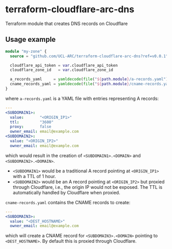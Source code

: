 # terraform-cloudflare-arc-dns
Terraform module that creates DNS records on Cloudflare

## Usage example

```terraform
module "my-zone" {
  source = "github.com/UCL-ARC/terraform-cloudflare-arc-dns?ref=v0.0.1"

  cloudflare_api_token = var.cloudflare_api_token
  cloudflare_zone_id   = var.cloudflare_zone_id

  a_records_yaml     = yamldecode(file("${path.module}/a-records.yaml"))
  cname_records_yaml = yamldecode(file("${path.module}/cname-records.yaml"))
}
```

where `a-records.yaml` is a YAML file with entries representing A records:
```yaml
---
<SUBDOMAIN1>:
  value:       "<ORIGIN_IP1>"
  ttl:         "3600"
  proxy:       false
  owner_email: email@example.com
<SUBDOMAIN2>:
  value: "<ORIGIN_IP2>"
  owner_email: email@example.com
```
which would result in the creation of `<SUBDOMAIN1>.<DOMAIN>` and `<SUBDOMAIN2>.<DOMAIN>`.

- `<SUBDOMAIN1>` would be a traditional A record pointing at `<ORIGIN_IP1>` with a TTL of 1 hour.
- `<SUBDOMAIN2>` would be an A record pointing at `<ORIGIN_IP2>` but proxied through Cloudflare, i.e., the origin IP would not be exposed. The TTL is automatically handled by Cloudflare when proxied.

`cname-records.yaml` contains the CNAME records to create:
```yaml
---
<SUBDOMAIN3>:
  value: "<DEST_HOSTNAME>"
  owner_email: email@example.com
```
which will create a CNAME record for `<SUBDOMAIN3>.<DOMAIN>` pointing to `<DEST_HOSTNAME>`. By default this is proxied through Cloudflare.